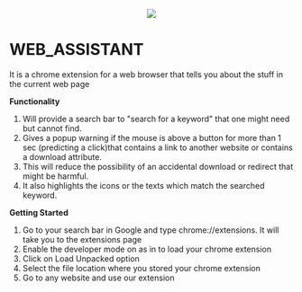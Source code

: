 <p align="center">
<img src="https://github.com/ANIRUDH-VADERA/WEB_ASSISTANT/blob/main/logo.jpeg?raw=true"></img>
</p>

# WEB_ASSISTANT

It is a chrome extension for a web browser that tells you about the stuff in the current web page

**Functionality**
  1. Will provide a search bar to "search for a keyword" that one might need but cannot find.
  2. Gives a popup warning if the mouse is above a button for more than 1 sec (predicting a click)that contains a link to another website or contains a download attribute.
  3.  This will reduce the possibility of an accidental download or redirect that might be harmful.
  4.  It also highlights the icons or the texts which match the searched keyword.
 
 
 **Getting Started**
  1. Go to your search bar in Google and type chrome://extensions. It will take you to the extensions page
  2. Enable the developer mode on as in to load your chrome extension
  3. Click on Load Unpacked option
  4. Select the file location where you stored your chrome extension
  5. Go to any website and use our extension
